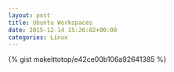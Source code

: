 ```yaml
---
layout: post                                                                                                              
title: Ubuntu Workspaces                                                                                                                       
date: 2015-12-14 15:26:02+00:00                                                                                                                        
categories: Linux                                                                                                                
---                                                                                                                              
```


{% gist makeittotop/e42ce00b106a92641385 %}                                                                                                           

